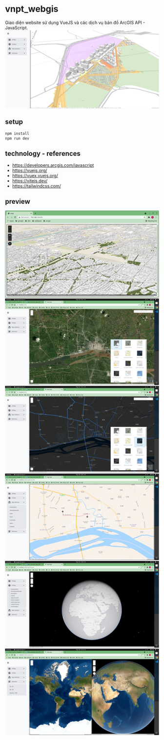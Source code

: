 # vnpt_webgis

Giao diện website sử dụng VueJS và các dịch vụ bản đồ ArcGIS API - JavaScript.
![img_0](/review.png)

## setup
```
npm install
npm run dev
```
## technology - references
- https://developers.arcgis.com/javascript
- https://vuejs.org/
- https://vuex.vuejs.org/
- https://vitejs.dev/
- https://tailwindcss.com/

## preview
![img_1](/preview_1.png "...") ![img_2](/preview_2.png "")
![img_1](/preview_3.png "...") ![img_2](/preview_4.png "")
![img_1](/preview_5.png "...") ![img_2](/preview_6.png "")
